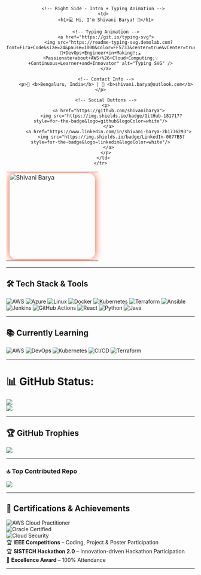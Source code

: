 <!-- 💻 Shivani Barya GitHub Profile README -->

<!-- 👩‍💻 Intro Section with Image + Typing Animation -->
<div align="center">
  <table>
    <tr>
      <!-- Left Side - Your Image -->
      <td>
        <img src="https://github.com/user-attachments/assets/7b11bea1-5e38-48d6-a98d-3e04defb10d1" 
             alt="Shivani Barya" width="230" style="border-radius: 20px; box-shadow: 0 0 20px #FF5733;"/>
      </td>

      <!-- Right Side - Intro + Typing Animation -->
      <td>
        <h1>💻 Hi, I'm Shivani Barya! 👋</h1>

        <!-- Typing Animation -->
        <a href="https://git.io/typing-svg">
          <img src="https://readme-typing-svg.demolab.com?font=Fira+Code&size=24&pause=1000&color=FF5733&center=true&vCenter=true&width=550&lines=🚀+DevOps+Engineer+in+Making!;☁️+Passionate+about+AWS+%26+Cloud+Computing;💡+Continuous+Learner+and+Innovator" alt="Typing SVG" />
        </a>

        <!-- Contact Info -->
        <p>📍 <b>Bengaluru, India</b> | 📧 <b>shivani.barya@outlook.com</b></p>

        <!-- Social Buttons -->
        <p>
          <a href="https://github.com/shivanibarya">
            <img src="https://img.shields.io/badge/GitHub-181717?style=for-the-badge&logo=github&logoColor=white"/>
          </a>
          <a href="https://www.linkedin.com/in/shivani-barya-2b1736293">
            <img src="https://img.shields.io/badge/LinkedIn-0077B5?style=for-the-badge&logo=linkedin&logoColor=white"/>
          </a>
        </p>
      </td>
    </tr>
  </table>
</div>

---

## 🛠️ Tech Stack & Tools  

![AWS](https://img.shields.io/badge/AWS-FF9900?style=for-the-badge&logo=amazonaws&logoColor=white)
![Azure](https://img.shields.io/badge/Azure-0078D4?style=for-the-badge&logo=microsoftazure&logoColor=white)
![Linux](https://img.shields.io/badge/Linux-FCC624?style=for-the-badge&logo=linux&logoColor=black)
![Docker](https://img.shields.io/badge/Docker-2496ED?style=for-the-badge&logo=docker&logoColor=white)
![Kubernetes](https://img.shields.io/badge/Kubernetes-326CE5?style=for-the-badge&logo=kubernetes&logoColor=white)
![Terraform](https://img.shields.io/badge/Terraform-7B42BC?style=for-the-badge&logo=terraform&logoColor=white)
![Ansible](https://img.shields.io/badge/Ansible-EE0000?style=for-the-badge&logo=ansible&logoColor=white)
![Jenkins](https://img.shields.io/badge/Jenkins-D24939?style=for-the-badge&logo=jenkins&logoColor=white)
![GitHub Actions](https://img.shields.io/badge/GitHub%20Actions-2088FF?style=for-the-badge&logo=githubactions&logoColor=white)
![React](https://img.shields.io/badge/React-20232A?style=for-the-badge&logo=react&logoColor=61DAFB)
![Python](https://img.shields.io/badge/Python-3776AB?style=for-the-badge&logo=python&logoColor=white)
![Java](https://img.shields.io/badge/Java-007396?style=for-the-badge&logo=openjdk&logoColor=white)

---

## 📚 Currently Learning  

![AWS](https://img.shields.io/badge/AWS%20Cloud-FF9900?style=for-the-badge&logo=amazonaws&logoColor=white)
![DevOps](https://img.shields.io/badge/DevOps-000000?style=for-the-badge&logo=devops&logoColor=white)
![Kubernetes](https://img.shields.io/badge/Kubernetes-326CE5?style=for-the-badge&logo=kubernetes&logoColor=white)
![CI/CD](https://img.shields.io/badge/CI%2FCD-Pipelines-blue?style=for-the-badge&logo=githubactions)
![Terraform](https://img.shields.io/badge/Terraform-IaC-7B42BC?style=for-the-badge&logo=terraform)

---

# 📊 GitHub Status:

![](https://nirzak-streak-stats.vercel.app/?user=shivanibarya&theme=dark&hide_border=false)<br/>
![](https://github-readme-stats.vercel.app/api/top-langs/?username=shivanibarya&theme=dark&hide_border=false&include_all_commits=false&count_private=false&layout=compact)

---

## 🏆 GitHub Trophies

![](https://github-profile-trophy.vercel.app/?username=shivanibarya&theme=radical&no-frame=false&no-bg=true&margin-w=4)

---

### 🔝 Top Contributed Repo

![](https://github-contributor-stats.vercel.app/api?username=shivanibarya&limit=5&theme=dark&combine_all_yearly_contributions=true)

---

## 🏅 Certifications & Achievements  

![AWS Cloud Practitioner](https://img.shields.io/badge/AWS%20Cloud%20Practitioner-FF9900?style=for-the-badge&logo=amazonaws&logoColor=white)  
![Oracle Certified](https://img.shields.io/badge/Oracle%20Foundation%20Associate-F80000?style=for-the-badge&logo=oracle&logoColor=white)  
![Cloud Security](https://img.shields.io/badge/Fundamentals%20of%20Cloud%20Security-2E8B57?style=for-the-badge&logo=cloudflare&logoColor=white)  
🏆 **IEEE Competitions** – Coding, Project & Poster Participation  
🏆 **SISTECH Hackathon 2.0** – Innovation-driven Hackathon Participation  
🏅 **Excellence Award** – 100% Attendance  

---
